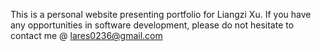 This is a personal website presenting portfolio for Liangzi Xu.
If you have any opportunities in software development, please do not hesitate to contact me @ lares0236@gmail.com